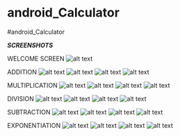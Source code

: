 # android_Calculator

#android_Calculator

***SCREENSHOTS***

WELCOME SCREEN
![alt text](https://github.com/varun-k-victor/android_Calculator/blob/master/screenshots/Screenshot_2021-10-23-23-16-01-38.jpg)

ADDITION
![alt text](https://github.com/varun-k-victor/android_Calculator/blob/master/screenshots/Screenshot_2021-10-23-23-16-13-96.jpg)
![alt text](https://github.com/varun-k-victor/android_Calculator/blob/master/screenshots/Screenshot_2021-10-23-23-16-20-33.jpg)
![alt text](https://github.com/varun-k-victor/android_Calculator/blob/master/screenshots/Screenshot_2021-10-23-23-16-30-24.jpg)
![alt text](https://github.com/varun-k-victor/android_Calculator/blob/master/screenshots/Screenshot_2021-10-23-23-16-36-17.jpg)

MULTIPLICATION
![alt text](https://github.com/varun-k-victor/android_Calculator/blob/master/screenshots/Screenshot_2021-10-23-23-16-54-74.jpg)
![alt text](https://github.com/varun-k-victor/android_Calculator/blob/master/screenshots/Screenshot_2021-10-23-23-17-00-43.jpg)
![alt text](https://github.com/varun-k-victor/android_Calculator/blob/master/screenshots/Screenshot_2021-10-23-23-17-08-85.jpg)
![alt text](https://github.com/varun-k-victor/android_Calculator/blob/master/screenshots/Screenshot_2021-10-23-23-17-13-24.jpg)

DIVISION
![alt text](https://github.com/varun-k-victor/android_Calculator/blob/master/screenshots/Screenshot_2021-10-23-23-17-21-70.jpg)
![alt text](https://github.com/varun-k-victor/android_Calculator/blob/master/screenshots/Screenshot_2021-10-23-23-17-27-50.jpg)
![alt text](https://github.com/varun-k-victor/android_Calculator/blob/master/screenshots/Screenshot_2021-10-23-23-17-34-05.jpg)
![alt text](https://github.com/varun-k-victor/android_Calculator/blob/master/screenshots/Screenshot_2021-10-23-23-17-37-01.jpg)

SUBTRACTION
![alt text](https://github.com/varun-k-victor/android_Calculator/blob/master/screenshots/Screenshot_2021-10-23-23-17-46-54.jpg)
![alt text](https://github.com/varun-k-victor/android_Calculator/blob/master/screenshots/Screenshot_2021-10-23-23-17-52-74.jpg)
![alt text](https://github.com/varun-k-victor/android_Calculator/blob/master/screenshots/Screenshot_2021-10-23-23-18-01-23.jpg)
![alt text](https://github.com/varun-k-victor/android_Calculator/blob/master/screenshots/Screenshot_2021-10-23-23-18-04-06.jpg)

EXPONENTIATION
![alt text](https://github.com/varun-k-victor/android_Calculator/blob/master/screenshots/Screenshot_2021-10-23-23-18-11-24.jpg)
![alt text](https://github.com/varun-k-victor/android_Calculator/blob/master/screenshots/Screenshot_2021-10-23-23-18-13-56.jpg)
![alt text](https://github.com/varun-k-victor/android_Calculator/blob/master/screenshots/Screenshot_2021-10-23-23-18-16-27.jpg)
![alt text](https://github.com/varun-k-victor/android_Calculator/blob/master/screenshots/Screenshot_2021-10-23-23-18-18-87.jpg)

